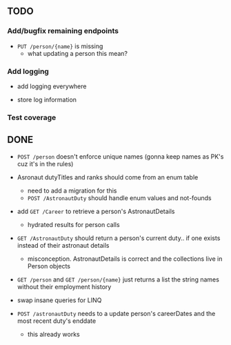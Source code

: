 ## TODO

### Add/bugfix remaining endpoints
- `PUT /person/{name}` is missing
    - what updating a person this mean?

### Add logging
- add logging everywhere

- store log information

### Test coverage



## DONE
- `POST /person` doesn't enforce unique names (gonna keep names as PK's cuz it's in the rules)

- Asronaut dutyTitles and ranks should come from an enum table
    - need to add a migration for this
    - `POST /AstronautDuty` should handle enum values and not-founds

- add `GET /Career` to retrieve a person's AstronautDetails
    - hydrated results for person calls

- `GET /AstronautDuty` should return a person's current duty.. if one exists instead of their astronaut details
    - misconception. AstronautDetails is correct and the collections live in Person objects

- `GET /person` and `GET /person/{name}` just returns a list the string names without their employment history

- swap insane queries for LINQ

- `POST /astronautDuty` needs to a update person's careerDates and the most recent duty's enddate
    - this already works